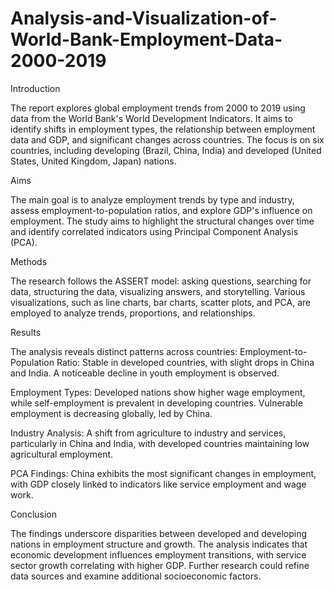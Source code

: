 # Analysis-and-Visualization-of-World-Bank-Employment-Data-2000-2019
Introduction

The report explores global employment trends from 2000 to 2019 using data from the World Bank's World Development Indicators. It aims to identify shifts in employment types, the relationship between employment data and GDP, and significant changes across countries. The focus is on six countries, including developing (Brazil, China, India) and developed (United States, United Kingdom, Japan) nations.

Aims

The main goal is to analyze employment trends by type and industry, assess employment-to-population ratios, and explore GDP's influence on employment. The study aims to highlight the structural changes over time and identify correlated indicators using Principal Component Analysis (PCA).

Methods

The research follows the ASSERT model: asking questions, searching for data, structuring the data, visualizing answers, and storytelling. Various visualizations, such as line charts, bar charts, scatter plots, and PCA, are employed to analyze trends, proportions, and relationships.

Results

The analysis reveals distinct patterns across countries:
Employment-to-Population Ratio: Stable in developed countries, with slight drops in China and India. A noticeable decline in youth employment is observed.

Employment Types: Developed nations show higher wage employment, while self-employment is prevalent in developing countries. Vulnerable employment is decreasing globally, led by China.

Industry Analysis: A shift from agriculture to industry and services, particularly in China and India, with developed countries maintaining low agricultural employment.

PCA Findings: China exhibits the most significant changes in employment, with GDP closely linked to indicators like service employment and wage work.

Conclusion

The findings underscore disparities between developed and developing nations in employment structure and growth. The analysis indicates that economic development influences employment transitions, with service sector growth correlating with higher GDP. Further research could refine data sources and examine additional socioeconomic factors.
